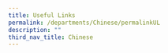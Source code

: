 ```yaml
---
title: Useful Links
permalink: /departments/Chinese/permalinkUL
description: ""
third_nav_title: Chinese
---
```

